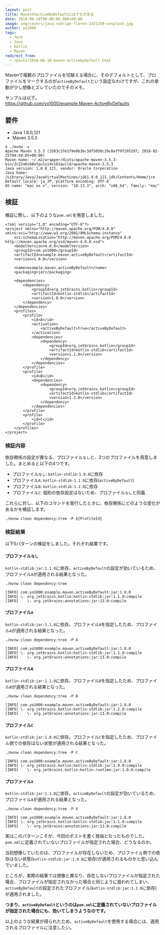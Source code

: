 ```yaml
---
layout: post
title: MavenのactiveByDefaultにはクセがある
date: 2018-06-10T00:00:00.000+09:00
image: img/covers/java.rodrigo-flores-1431339-unsplash.jpg
author: yo1000
tags:
  - Tech
  - Java
  - Kotlin
  - Maven
redirect_from:
  - /posts/2018-06-10-maven-activebydefault.html
---
```


Mavenで複数のプロファイルを切替える場合に、そのデフォルトとして、プロファイルをマークするのが`activeByDefault`という設定なわけですが、これの挙動が少し想像とズレていたのでそのメモ。

サンプルは以下。<br>
https://github.com/yo1000/example.Maven-ActiveByDefaults


## 要件
- Java 1.8.0_121
- Maven 3.5.3

```
$ ./mvnw -v
Apache Maven 3.5.3 (3383c37e1f9e9b3bc3df5050c29c8aff9f295297; 2018-02-25T04:49:05+09:00)
Maven home: ~/.m2/wrapper/dists/apache-maven-3.5.3-bin/2c22a6s60afpuloj4v181qvild/apache-maven-3.5.3
Java version: 1.8.0_121, vendor: Oracle Corporation
Java home: /Library/Java/JavaVirtualMachines/jdk1.8.0_121.jdk/Contents/Home/jre
Default locale: ja_JP, platform encoding: UTF-8
OS name: "mac os x", version: "10.13.3", arch: "x86_64", family: "mac"
```


## 検証
検証に際し、以下のような`pom.xml`を用意しました。

```xml{numberLines:true}
<?xml version="1.0" encoding="UTF-8"?>
<project xmlns="http://maven.apache.org/POM/4.0.0" xmlns:xsi="http://www.w3.org/2001/XMLSchema-instance"
	xsi:schemaLocation="http://maven.apache.org/POM/4.0.0 http://maven.apache.org/xsd/maven-4.0.0.xsd">
    <modelVersion>4.0.0</modelVersion>
    <groupId>com.yo1000</groupId>
    <artifactId>example.maven.activeByDefault</artifactId>
    <version>1.0.0</version>

    <name>example.maven.activeByDefault</name>
    <packaging>jar</packaging>

    <dependencies>
        <dependency>
            <groupId>org.jetbrains.kotlin</groupId>
            <artifactId>kotlin-stdlib</artifactId>
            <version>1.0.0</version>
        </dependency>
    </dependencies>
    <profiles>
        <profile>
            <id>A</id>
            <activation>
                <activeByDefault>true</activeByDefault>
            </activation>
            <dependencies>
                <dependency>
                    <groupId>org.jetbrains.kotlin</groupId>
                    <artifactId>kotlin-stdlib</artifactId>
                    <version>1.1.0</version>
                </dependency>
            </dependencies>
        </profile>
        <profile>
            <id>B</id>
            <dependencies>
                <dependency>
                    <groupId>org.jetbrains.kotlin</groupId>
                    <artifactId>kotlin-stdlib</artifactId>
                    <version>1.2.0</version>
                </dependency>
            </dependencies>
        </profile>
        <profile>
            <id>C</id>
        </profile>
    </profiles>
</project>
```


### 検証内容
依存関係の設定が異なる、プロファイル`なし`と、3つのプロファイルを用意しました。まとめると以下の4つです。

- プロファイル`なし`: `kotlin-stdlib-1.0.0`に依存
- プロファイル`A`: `kotlin-stdlib-1.1.0`に依存(`activeByDefault`)
- プロファイル`B`: `kotlin-stdlib-1.2.0`に依存
- プロファイル`C`: 個別の依存設定はないため、プロファイル`なし`と同義

これらに対し、以下のコマンドを発行したときに、依存関係にどのような変化があるかを検証します。

```
./mvnw clean dependency:tree -P ${ProfileId}
```


### 検証結果
以下5パターンの検証をしました。それぞれ結果です。


#### プロファイル`なし`
`kotlin-stdlib:jar:1.1.0`に依存。`activeByDefault`の設定が効いているため、プロファイル`A`が適用される結果となった。

```sh{4}
./mvnw clean dependency:tree

[INFO] com.yo1000:example.maven.activeByDefault:jar:1.0.0
[INFO] \- org.jetbrains.kotlin:kotlin-stdlib:jar:1.1.0:compile
[INFO]    \- org.jetbrains:annotations:jar:13.0:compile
```


#### プロファイル`A`
`kotlin-stdlib:jar:1.1.0`に依存。プロファイル`A`を指定したため、プロファイル`A`が適用される結果となった。

```sh{4}
./mvnw clean dependency:tree -P A

[INFO] com.yo1000:example.maven.activeByDefault:jar:1.0.0
[INFO] \- org.jetbrains.kotlin:kotlin-stdlib:jar:1.1.0:compile
[INFO]    \- org.jetbrains:annotations:jar:13.0:compile
```


#### プロファイル`B`
`kotlin-stdlib:jar:1.1.0`に依存。プロファイル`B`を指定したため、プロファイル`B`が適用される結果となった。

```sh{4}
./mvnw clean dependency:tree -P B

[INFO] com.yo1000:example.maven.activeByDefault:jar:1.0.0
[INFO] \- org.jetbrains.kotlin:kotlin-stdlib:jar:1.2.0:compile
[INFO]    \- org.jetbrains:annotations:jar:13.0:compile
```


#### プロファイル`C`
`kotlin-stdlib:jar:1.0.0`に依存。プロファイル`C`を指定したため、プロファイル側での依存はない状態が適用される結果となった。

```sh{4}
./mvnw clean dependency:tree -P C

[INFO] com.yo1000:example.maven.activeByDefault:jar:1.0.0
[INFO] \- org.jetbrains.kotlin:kotlin-stdlib:jar:1.0.0:compile
[INFO]    \- org.jetbrains.kotlin:kotlin-runtime:jar:1.0.0:compile
```


#### プロファイル`X`
`kotlin-stdlib:jar:1.1.0`に依存。`activeByDefault`の設定が効いているため、プロファイル`A`が適用される結果となった。

```sh{4}
./mvnw clean dependency:tree -P X

[INFO] com.yo1000:example.maven.activeByDefault:jar:1.0.0
[INFO] \- org.jetbrains.kotlin:kotlin-stdlib:jar:1.1.0:compile
[INFO]    \- org.jetbrains:annotations:jar:13.0:compile
```

実はこのパターンこそが、今回のポストを書く発端となったものでした。`pom.xml`に定義されていないプロファイルが指定された場合、どうなるのか。

当初想像していたのは、プロファイルが存在しないため、プロファイル側での依存はない状態(`kotlin-stdlib:jar:1.0.0`に依存)が適用されるものかと思い込んでいました。

ところが、実際の結果では想像と異なり、存在しないプロファイルが指定された場合、プロファイルが指定されなかった場合と同じように扱われてしまい、`activeByDefault`の設定されたプロファイル(`kotlin-stdlib:jar:1.1.0`に依存)が適用されました。

**つまり、`activeByDefault`というのは`pom.xml`に定義されていないプロファイルが指定された場合にも、効いてしまうようなのです。**

以上のような結果が得られたため、`activeByDefault`を使用する場合には、適用されるプロファイルに注意したい。

